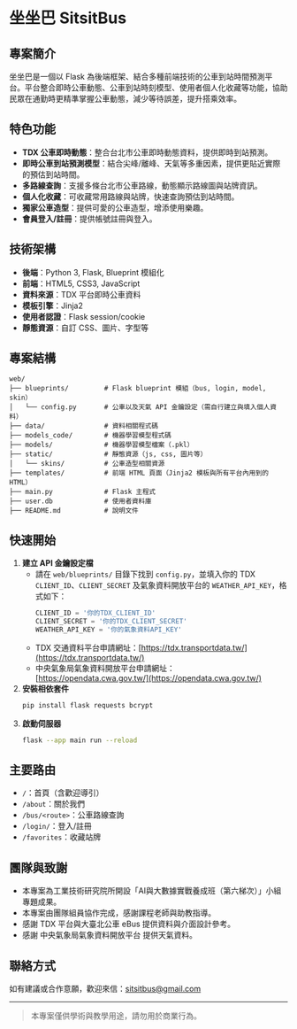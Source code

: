 # 坐坐巴 SitsitBus

## 專案簡介
坐坐巴是一個以 Flask 為後端框架、結合多種前端技術的公車到站時間預測平台。平台整合即時公車動態、公車到站時刻模型、使用者個人化收藏等功能，協助民眾在通勤時更精準掌握公車動態，減少等待誤差，提升搭乘效率。

## 特色功能
- **TDX 公車即時動態**：整合台北市公車即時動態資料，提供即時到站預測。
- **即時公車到站預測模型**：結合尖峰/離峰、天氣等多重因素，提供更貼近實際的預估到站時間。
- **多路線查詢**：支援多條台北市公車路線，動態顯示路線圖與站牌資訊。
- **個人化收藏**：可收藏常用路線與站牌，快速查詢預估到站時間。
- **獨家公車造型**：提供可愛的公車造型，增添使用樂趣。
- **會員登入/註冊**：提供帳號註冊與登入。

## 技術架構
- **後端**：Python 3, Flask, Blueprint 模組化
- **前端**：HTML5, CSS3, JavaScript
- **資料來源**：TDX 平台即時公車資料
- **模板引擎**：Jinja2
- **使用者認證**：Flask session/cookie
- **靜態資源**：自訂 CSS、圖片、字型等

## 專案結構
```
web/
├── blueprints/         # Flask blueprint 模組（bus, login, model, skin）
│   └── config.py       # 公車以及天氣 API 金鑰設定（需自行建立與填入個人資料）
├── data/               # 資料相關程式碼
├── models_code/        # 機器學習模型程式碼
├── models/             # 機器學習模型檔案（.pkl）
├── static/             # 靜態資源（js, css, 圖片等）
│   └── skins/          # 公車造型相關資源
├── templates/          # 前端 HTML 頁面（Jinja2 模板與所有平台內用到的 HTML）
├── main.py             # Flask 主程式
├── user.db             # 使用者資料庫
├── README.md           # 說明文件
```

## 快速開始
1. **建立 API 金鑰設定檔**
    - 請在 `web/blueprints/` 目錄下找到 `config.py`，並填入你的 TDX `CLIENT_ID`、`CLIENT_SECRET` 及氣象資料開放平台的 `WEATHER_API_KEY`，格式如下：
      ```python
      CLIENT_ID = '你的TDX_CLIENT_ID'
      CLIENT_SECRET = '你的TDX_CLIENT_SECRET'
      WEATHER_API_KEY = '你的氣象資料API_KEY'
      ```
    - TDX 交通資料平台申請網址：[https://tdx.transportdata.tw/](https://tdx.transportdata.tw/)
    - 中央氣象局氣象資料開放平台申請網址：[https://opendata.cwa.gov.tw/](https://opendata.cwa.gov.tw/)
2. **安裝相依套件**
    ```bash
    pip install flask requests bcrypt
    ```
3. **啟動伺服器**
    ```bash
    flask --app main run --reload
    ```

## 主要路由
- `/`：首頁（含歡迎導引）
- `/about`：關於我們
- `/bus/<route>`：公車路線查詢
- `/login/`：登入/註冊
- `/favorites`：收藏站牌

## 團隊與致謝
- 本專案為工業技術研究院所開設「AI與大數據實戰養成班（第六梯次）」小組專題成果。
- 本專案由團隊組員協作完成，感謝課程老師與助教指導。
- 感謝 TDX 平台與大臺北公車 eBus 提供資料與介面設計參考。
- 感謝 中央氣象局氣象資料開放平台 提供天氣資料。

## 聯絡方式
如有建議或合作意願，歡迎來信：sitsitbus@gmail.com

---

> 本專案僅供學術與教學用途，請勿用於商業行為。